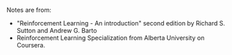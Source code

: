 Notes are from:

+ "Reinforcement Learning - An introduction" second edition by
Richard S. Sutton and Andrew G. Barto
+ Reinforcement Learning Specialization from Alberta University on Coursera.
